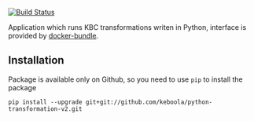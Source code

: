 [![Build Status](https://travis-ci.com/keboola/python-transformation-v2.svg?branch=master)](https://travis-ci.org/keboola/python-transformation-v2)

Application which runs KBC transformations writen in Python, interface is provided by [docker-bundle](https://github.com/keboola/docker-bundle).

## Installation
Package is available only on Github, so you need to use `pip` to install the package
```
pip install --upgrade git+git://github.com/keboola/python-transformation-v2.git
```